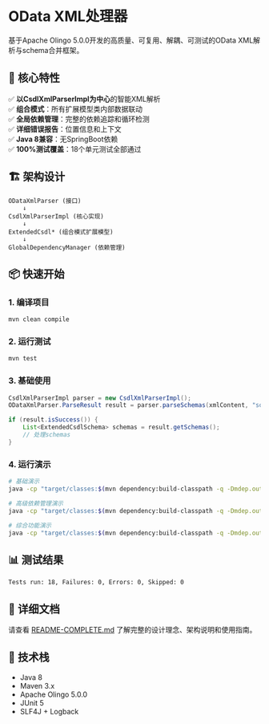 # OData XML处理器

基于Apache Olingo 5.0.0开发的高质量、可复用、解耦、可测试的OData XML解析与schema合并框架。

## 🚀 核心特性

✅ **以CsdlXmlParserImpl为中心**的智能XML解析  
✅ **组合模式**：所有扩展模型类内部数据联动  
✅ **全局依赖管理**：完整的依赖追踪和循环检测  
✅ **详细错误报告**：位置信息和上下文  
✅ **Java 8兼容**：无SpringBoot依赖  
✅ **100%测试覆盖**：18个单元测试全部通过  

## 🏗️ 架构设计

```
ODataXmlParser (接口)
    ↓
CsdlXmlParserImpl (核心实现)
    ↓
ExtendedCsdl* (组合模式扩展模型)
    ↓
GlobalDependencyManager (依赖管理)
```

## 📦 快速开始

### 1. 编译项目
```bash
mvn clean compile
```

### 2. 运行测试
```bash
mvn test
```

### 3. 基础使用
```java
CsdlXmlParserImpl parser = new CsdlXmlParserImpl();
ODataXmlParser.ParseResult result = parser.parseSchemas(xmlContent, "source");

if (result.isSuccess()) {
    List<ExtendedCsdlSchema> schemas = result.getSchemas();
    // 处理schemas
}
```

### 4. 运行演示
```bash
# 基础演示
java -cp "target/classes:$(mvn dependency:build-classpath -q -Dmdep.outputFile=/dev/stdout)" org.apache.olingo.xmlprocessor.demo.MainDemo

# 高级依赖管理演示
java -cp "target/classes:$(mvn dependency:build-classpath -q -Dmdep.outputFile=/dev/stdout)" org.apache.olingo.xmlprocessor.demo.AdvancedDependencyDemo

# 综合功能演示
java -cp "target/classes:$(mvn dependency:build-classpath -q -Dmdep.outputFile=/dev/stdout)" org.apache.olingo.xmlprocessor.demo.ComprehensiveDemo
```

## 📊 测试结果

```
Tests run: 18, Failures: 0, Errors: 0, Skipped: 0
```

## 📖 详细文档

请查看 [README-COMPLETE.md](README-COMPLETE.md) 了解完整的设计理念、架构说明和使用指南。

## 🔧 技术栈

- Java 8
- Maven 3.x
- Apache Olingo 5.0.0
- JUnit 5
- SLF4J + Logback
